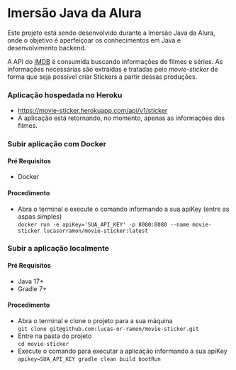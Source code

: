 # Imersão Java da Alura

Este projeto está sendo desenvolvido durante a Imersão Java da Alura, onde o objetivo é aperfeiçoar os conhecimentos em Java e desenvolvimento backend. 

A API do [IMDB](https://imdb-api.com/) é consumida buscando informações de filmes e séries. As informações necessárias são extraídas e tratadas pelo _movie-sticker_ de forma que seja possível criar Stickers a partir dessas produções.

### Aplicação hospedada no Heroku
- https://movie-sticker.herokuapp.com/api/v1/sticker
- A aplicação está retornando, no momento, apenas as informações dos filmes.

### Subir aplicação com Docker
#### Pré Requisitos
- Docker

#### Procedimento
- Abra o terminal e execute o comando informando a sua apiKey (entre as aspas simples)<br>`docker run -e apiKey='SUA_API_KEY' -p 8080:8080 --name movie-sticker lucasorramon/movie-sticker:latest`

### Subir a aplicação localmente
#### Pré Requisitos
- Java 17+
- Gradle 7+

#### Procedimento
- Abra o terminal e clone o projeto para a sua máquina<br>`git clone git@github.com:lucas-or-ramon/movie-sticker.git`
- Entre na pasta do projeto<br>`cd movie-sticker`
- Execute o comando para executar a aplicação informando a sua apiKey<br>`apikey=SUA_API_KEY gradle clean build bootRun`
